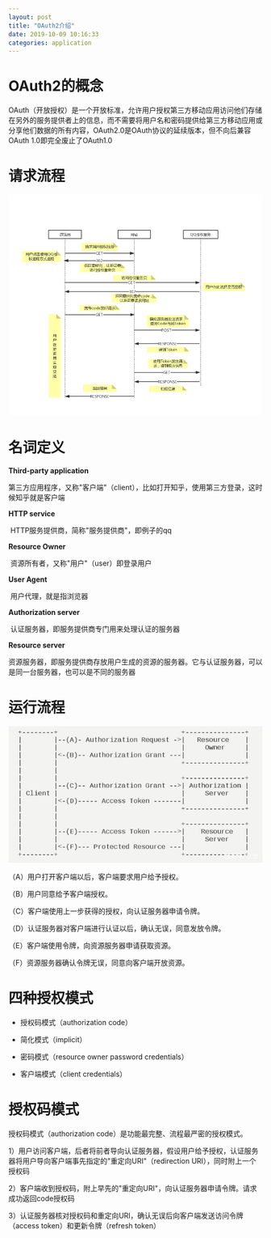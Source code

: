```yaml
---
layout: post
title: "OAuth2介绍"
date: 2019-10-09 10:16:33
categories: application
---
```


# OAuth2的概念

​	OAuth（开放授权）是一个开放标准，允许用户授权第三方移动应用访问他们存储在另外的服务提供者上的信息，而不需要将用户名和密码提供给第三方移动应用或分享他们数据的所有内容，OAuth2.0是OAuth协议的延续版本，但不向后兼容OAuth 1.0即完全废止了OAuth1.0

# 请求流程

![oauth-processs](/img/oauth2/oauth-processs.png)

# 名词定义

 **Third-party application**

​	第三方应用程序，又称"客户端"（client），比如打开知乎，使用第三方登录，这时候知乎就是客户端

**HTTP service**

​	HTTP服务提供商，简称"服务提供商"，即例子的qq

**Resource Owner**

​	资源所有者，又称"用户"（user）即登录用户

**User Agent**

​	用户代理，就是指浏览器

**Authorization server**

​	认证服务器，即服务提供商专门用来处理认证的服务器

**Resource server**

​	资源服务器，即服务提供商存放用户生成的资源的服务器。它与认证服务器，可以是同一台服务器，也可以是不同的服务器

# 运行流程

![get-resource-process](/img/oauth2/get-resource-process.jpeg)

（A）用户打开客户端以后，客户端要求用户给予授权。

（B）用户同意给予客户端授权。

（C）客户端使用上一步获得的授权，向认证服务器申请令牌。

（D）认证服务器对客户端进行认证以后，确认无误，同意发放令牌。

（E）客户端使用令牌，向资源服务器申请获取资源。

（F）资源服务器确认令牌无误，同意向客户端开放资源。

# 四种授权模式

- 授权码模式（authorization code）

- 简化模式（implicit）

- 密码模式（resource owner password credentials）

- 客户端模式（client credentials）

# 授权码模式

授权码模式（authorization code）是功能最完整、流程最严密的授权模式。

1）用户访问客户端，后者将前者导向认证服务器，假设用户给予授权，认证服务器将用户导向客户端事先指定的"重定向URI"（redirection URI），同时附上一个授权码

2）客户端收到授权码，附上早先的"重定向URI"，向认证服务器申请令牌。请求成功返回code授权码

3）认证服务器核对授权码和重定向URI，确认无误后向客户端发送访问令牌（access token）和更新令牌（refresh token）